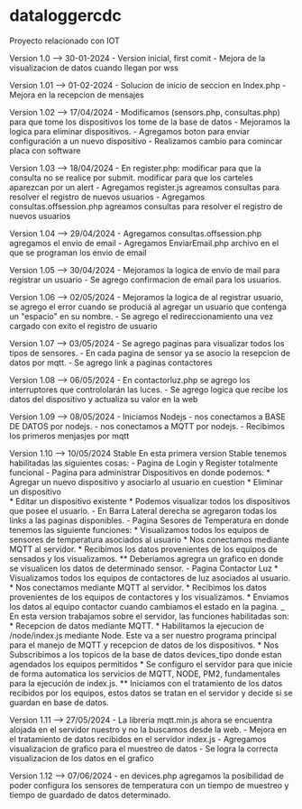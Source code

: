 # dataloggercdc
Proyecto relacionado con IOT

Version 1.0   --> 30-01-2024
    - Version inicial, first comit
    - Mejora de la visualizacion de datos cuando llegan por wss

Version 1.01  --> 01-02-2024
    - Solucion de inicio de seccion en Index.php
    - Mejora en la recepcion de mensajes

Version 1.02  --> 17/04/2024
    - Modificamos (sensors.php, consultas.php) para que tome los dispositivos los tome de la base de datos
    - Mejoramos la logica para eliminar dispositivos.
    - Agregamos boton para enviar configuración a un nuevo dispositivo
    - Realizamos cambio para comincar placa con software

Version 1.03  --> 18/04/2024
    - En register.php: 
        modificar para que la consulta no se realice por submit.
        modificar para que los carteles aparezcan por un alert
    - Agregamos register.js
        agreamos consultas para resolver el registro de nuevos usuarios
    - Agregamos consultas.offsession.php
        agreamos consultas para resolver el registro de nuevos usuarios

Version 1.04  --> 29/04/2024
    - Agregamos consultas.offsession.php
        agregamos el envio de email
    - Agregamos EnviarEmail.php
        archivo en el que se programan los envio de email

Version 1.05 --> 30/04/2024
    - Mejoramos la logica de envio de mail para registrar un usuario
    - Se agrego confirmacion de email para los usuarios.

Version 1.06 --> 02/05/2024
    - Mejoramos la logica de al registrar usuario, se agrego el error cuando se produciá al agregar un usuario que contenga un "espacio" en su nombre.
    - Se agrego el redireccionamiento una vez cargado con exito el registro de usuario

Version 1.07 --> 03/05/2024
    - Se agrego paginas para visualizar todos los tipos de sensores.
    - En cada pagina de sensor ya se asocio la resepcion de datos por mqtt.
    - Se agrego link a paginas contactores
 
Version 1.08 --> 06/05/2024
    - En contactorluz.php se agrego los interruptores que contrololarán las luces.
    - Se agrego logica que recibe los datos del dispositivo y actualiza su valor en la web
 
Version 1.09 --> 08/05/2024
    - Iniciamos Nodejs
    - nos conectamos a BASE DE DATOS por nodejs.
    - nos conectamos a MQTT por nodejs.
    - Recibimos los primeros menjasjes por mqtt
                
 
Version 1.10 --> 10/05/2024 Stable
    En esta primera version Stable tenemos habilitadas las siguientes cosas:
    - Pagina de Login y Register totalmente funcional
    - Pagina para administrar Dispositivos en donde podemos:
        * Agregar un nuevo dispositivo y asociarlo al usuario en cuestion
        * Eliminar un dispositivo   
        * Editar un dispositivo existente
        * Podemos visualizar todos los dispositivos que posee el usuario.
    - En Barra Lateral derecha se agregaron todas los links a las paginas disponibles.
    - Pagina Sesores de Temperatura en donde tenemos las siguiente funciones:
        * Visualizamos todos los equipos de sensores de temperatura asociados al usuario
        * Nos conectamos mediante MQTT al servidor.
        * Recibimos los datos provenientes de los equipos de sensados y los visualizamos.
        ** Deberiamos agregra un grafico en donde se visualicen los datos de determinado sensor.
    - Pagina Contactor Luz
        * Visualizamos todos los equipos de contactores de luz asociados al usuario.
        * Nos conectamos mediante MQTT al servidor.
        * Recibimos los datos provenientes de los equipos de contactores y los visualizamos.
        * Enviamos los datos al equipo contactor cuando cambiamos el estado en la pagina.
    _ En esta version trabajamos sobre el servidor, las funciones habilitadas son:
        * Recepcion de datos mediante MQTT.
        * Habilitamos la ejecucion de /node/index.js mediante Node. Este va a ser nuestro programa principal para el manejo de MQTT y recepcion de datos de los dispositivos.
        * Nos Subscribimos a los topicos de la base de datos devices_tipo donde estan agendados los equipos permitidos
        * Se configuro el servidor para que inicie de forma automatica los servicios de MQTT, NODE, PM2, fundamentales para la ejecución de index.js.
        ** Iniciamos con el tratamiento de los datos recibidos por los equipos, estos datos se tratan en el servidor y decide si se guardan en base de datos.

Version 1.11 --> 27/05/2024 
    - La libreria mqtt.min.js ahora se encuentra alojada en el servidor nuestro y no la buscamos desde la web.
    - Mejora en el tratamiento de datos recibidos en el servidor index.js
    - Agregamos visualizacion de grafico para el muestreo de datos
    - Se logra la correcta visualizacion de los datos en el grafico

Version 1.12 --> 07/06/2024 
    - en devices.php agregamos la posibilidad de poder configura los sensores de temperatura con un tiempo de muestreo y tiempo de guardado de datos determinado.

